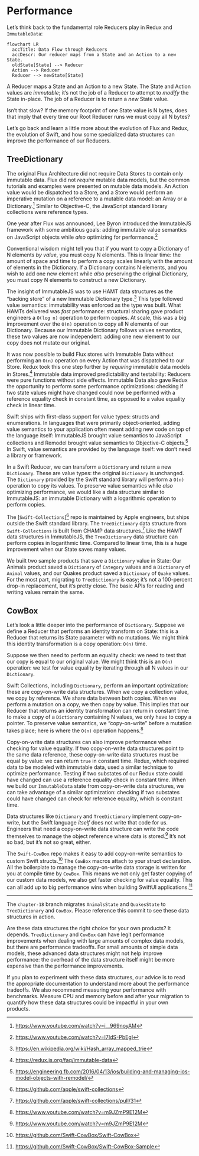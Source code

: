 # Performance

Let’s think back to the fundamental role Reducers play in Redux and `ImmutableData`:

```mermaid
flowchart LR
  accTitle: Data Flow through Reducers
  accDescr: Our reducer maps from a State and an Action to a new State.
  oldState[State] --> Reducer
  Action --> Reducer
  Reducer --> newState[State]
```

A Reducer maps a State and an Action to a new State. The State and Action values are *immutable*; it’s not the job of a Reducer to attempt to *modify* the State in-place. The job of a Reducer is to return a *new* State value.

Isn’t that slow? If the memory footprint of one State value is N bytes, does that imply that every time our Root Reducer runs we must copy all N bytes?

Let’s go back and learn a little more about the evolution of Flux and Redux, the evolution of Swift, and how some specialized data structures can improve the performance of our Reducers.

## TreeDictionary

The original Flux Architecture did not require Data Stores to contain only immutable data. Flux did not *require* mutable data models, but the common tutorials and examples were presented on mutable data models. An Action value would be dispatched to a Store, and a Store would perform an imperative mutation on a reference to a mutable data model: an Array or a Dictionary.[^1] Similar to Objective-C, the JavaScript standard library collections were reference types.

One year after Flux was announced, Lee Byron introduced the ImmutableJS framework with some ambitious goals: adding immutable value semantics on JavaScript objects while *also* optimizing for performance.[^2]

Conventional wisdom might tell you that if you want to copy a Dictionary of N elements *by value*, you must copy N elements. This is linear time: the amount of space and time to perform a copy scales linearly with the amount of elements in the Dictionary. If a Dictionary contains N elements, and you wish to add one new element while *also* preserving the original Dictionary, you must copy N elements to construct a new Dictionary.

The insight of ImmutableJS was to use HAMT data structures as the “backing store” of a new Immutable Dictionary type.[^3] This type followed value semantics: immutability was enforced as the type was built. What HAMTs delivered was *fast* performance: structural sharing gave product engineers a `O(log n)` operation to perform copies. At scale, this was a big improvement over the `O(n)` operation to copy all N elements of our Dictionary. Because our Immutable Dictionary follows values semantics, these two values are now independent: adding one new element to our copy does not mutate our original.

It was now possible to build Flux stores with Immutable Data without performing an `O(n)` operation on every Action that was dispatched to our Store. Redux took this one step further by *requiring* immutable data models in Stores.[^4] Immutable data improved predictability and testability: Reducers were pure functions without side effects. Immutable Data also gave Redux the opportunity to perform some performance optimizations: checking if two state values might have changed could now be performed with a reference equality check in constant time, as opposed to a value equality check in linear time.

Swift ships with first-class support for value types: structs and enumerations. In languages that were primarily object-oriented, adding value semantics to your application often meant adding new code on top of the language itself: ImmutableJS brought value semantics to JavaScript collections and Remodel brought value semantics to Objective-C objects.[^5] In Swift, value semantics are provided by the language itself: we don’t need a library or framework.

In a Swift Reducer, we can transform a `Dictionary` and return a new `Dictionary`. These are value types: the original `Dictionary` is unchanged. The `Dictionary` provided by the Swift standard library will perform a `O(n)` operation to copy its values. To preserve value semantics while *also* optimizing performance, we would like a data structure similar to ImmutableJS: an immutable Dictionary with a logarithmic operation to perform copies.

The [`Swift-Collections`][^6] repo is maintained by Apple engineers, but ships outside the Swift standard library. The `TreeDictionary` data structure from `Swift-Collections` is built from CHAMP data structures.[^7] Like the HAMT data structures in ImmutableJS, the `TreeDictionary` data structure can perform copies in logarithmic time. Compared to linear time, this is a huge improvement when our State saves many values.

We built two sample products that save a `Dictionary` value in State: Our Animals product saved a `Dictionary` of `Category` values and a `Dictionary` of `Animal` values, and our Quakes product saved a `Dictionary` of `Quake` values. For the most part, migrating to `TreeDictionary` is easy; it’s not a 100-percent drop-in replacement, but it’s pretty close. The basic APIs for reading and writing values remain the same.

## CowBox

Let’s look a little deeper into the performance of `Dictionary`. Suppose we define a Reducer that performs an identity transform on State: this is a Reducer that returns its State parameter with no mutations. We might think this identity transformation is a copy operation: `O(n)` time.

Suppose we then need to perform an equality check: we need to test that our copy is equal to our original value. We might think this is an `O(n)` operation: we test for value equality by iterating through all N values in our `Dictionary`.

Swift Collections, including `Dictionary`, perform an important optimization: these are copy-on-write data structures. When we copy a collection value, we copy by reference. We share data between both copies. When we perform a mutation on a copy, we then copy by value. This implies that our Reducer that returns an identity transformation can return in constant time: to make a copy of a `Dictionary` containing N values, we only have to copy a pointer. To preserve value semantics, we “copy-on-write” before a mutation takes place; here is where the `O(n)` operation happens.[^8]

Copy-on-write data structures can also improve performance when checking for value equality. If two copy-on-write data structures point to the same data reference, these copy-on-write data structures must be equal by value: we can return `true` in constant time. Redux, which required data to be modeled with immutable data, used a similar technique to optimize performance. Testing if two substates of our Redux state could have changed can use a reference equality check in constant time. When we build our `ImmutableData` state from copy-on-write data structures, we can take advantage of a similar optimization: checking if two substates could have changed can check for reference equality, which is constant time.

Data structures like `Dictionary` and `TreeDictionary` implement copy-on-write, but the Swift language *itself* does not write that code for us. Engineers that need a copy-on-write data structure can write the code themselves to manage the object reference where data is stored.[^8] It’s not so bad, but it’s not so great, either.

The `Swift-CowBox` repo makes it easy to add copy-on-write semantics to custom Swift structs.[^9] The `CowBox` macros attach to your struct declaration. All the boilerplate to manage the copy-on-write data storage is written for you at compile time by `CowBox`. This means we not only get faster copying of our custom data models, we also get faster checking for value equality. This can all add up to big performance wins when building SwiftUI applications.[^10]

---

The `chapter-18` branch migrates `AnimalsState` and `QuakesState` to `TreeDictionary` and `CowBox`. Please reference this commit to see these data structures in action.

Are these data structures the right choice for your own products? It depends. `TreeDictionary` and `CowBox` can have legit performance improvements when dealing with large amounts of complex data models, but there are performance tradeoffs. For small amounts of simple data models, these advanced data structures might not help improve performance: the overhead of the data structure itself might be more expensive than the performance improvements.

If you plan to experiment with these data structures, our advice is to read the appropriate documentation to understand more about the performance tradeoffs. We also recommend measuring your performance with benchmarks. Measure CPU and memory before and after your migration to quantify how these data structures could be impactful in your own products.

[^1]: https://www.youtube.com/watch?v=i__969noyAM
[^2]: https://www.youtube.com/watch?v=I7IdS-PbEgI
[^3]: https://en.wikipedia.org/wiki/Hash_array_mapped_trie
[^4]: https://redux.js.org/faq/immutable-data
[^5]: https://engineering.fb.com/2016/04/13/ios/building-and-managing-ios-model-objects-with-remodel/
[^6]: https://github.com/apple/swift-collections
[^7]: https://github.com/apple/swift-collections/pull/31
[^8]: https://www.youtube.com/watch?v=m9JZmP9E12M
[^9]: https://github.com/Swift-CowBox/Swift-CowBox
[^10]: https://github.com/Swift-CowBox/Swift-CowBox-Sample
